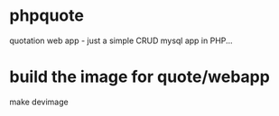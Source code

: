 # phpquote
quotation web app - just a simple CRUD mysql app in PHP...

# build the image for quote/webapp
make devimage
